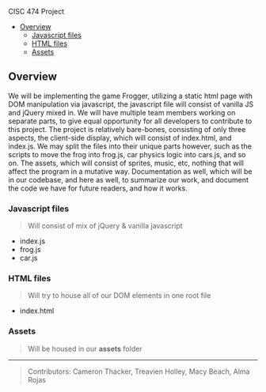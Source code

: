 CISC 474 Project

- [Overview](#overview)
  - [Javascript files](#javascript-files)
  - [HTML files](#html-files)
  - [Assets](#assets)

## Overview

We will be implementing the game Frogger, utilizing a static html page with DOM manipulation via javascript, the javascript file will consist of vanilla JS and jQuery mixed in. We will have multiple team members working on separate parts, to give equal opportunity for all developers to contribute to this project. The project is relatively bare-bones, consisting of only three aspects, the client-side display, which will consist of index.html, and index.js. We may split the files into their unique parts however, such as the scripts to move the frog into frog.js, car physics logic into cars.js, and so on. The assets, which will consist of sprites, music, etc, nothing that will affect the program in a mutative way. Documentation as well, which will be in our codebase, and here as well, to summarize our work, and document the code we have for future readers, and how it works.

### Javascript files

> Will consist of mix of jQuery & vanilla javascript

-   index.js
-   frog.js
-   car.js

### HTML files

> Will try to house all of our DOM elements in one root file

-   index.html

### Assets

> Will be housed in our **assets** folder

---

> Contributors: Cameron Thacker, Treavien Holley, Macy Beach, Alma Rojas
